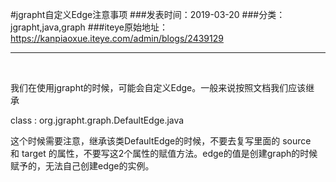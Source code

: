 #jgrapht自定义Edge注意事项
###发表时间：2019-03-20
###分类：jgrapht,java,graph
###iteye原始地址：<a href="https://kanpiaoxue.iteye.com/admin/blogs/2439129" target="_blank">https://kanpiaoxue.iteye.com/admin/blogs/2439129</a>

---

<div class="iteye-blog-content-contain" style="font-size: 14px;"> 
 <p>&nbsp;</p> 
 <p>我们在使用jgrapht的时候，可能会自定义Edge。一般来说按照文档我们应该继承&nbsp;</p> 
 <p class="p1">class : org.jgrapht.graph.DefaultEdge.java</p> 
 <p class="p1">这个时候需要注意，继承该类DefaultEdge的时候，不要去复写里面的 source 和&nbsp;<span>target 的属性，不要写这2个属性的赋值方法。edge的值是创建graph的时候赋予的，无法自己创建edge的实例。</span></p> 
</div>